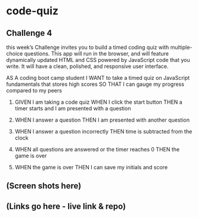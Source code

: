 # code-quiz

## Challenge 4


this week’s Challenge invites you to build a timed coding quiz with multiple-choice questions. This app will run in the browser, and will feature dynamically updated HTML and CSS powered by JavaScript code that you write. It will have a clean, polished, and responsive user interface.

AS A coding boot camp student
I WANT to take a timed quiz on JavaScript fundamentals that stores high scores
SO THAT I can gauge my progress compared to my peers

1. GIVEN I am taking a code quiz WHEN I click the start button THEN a timer starts and I am presented with a question

2. WHEN I answer a question THEN I am presented with another question

3. WHEN I answer a question incorrectly THEN time is subtracted from the clock

4. WHEN all questions are answered or the timer reaches 0 THEN the game is over

5. WHEN the game is over THEN I can save my initials and score


## (Screen shots here)

## (Links go here - live link & repo)